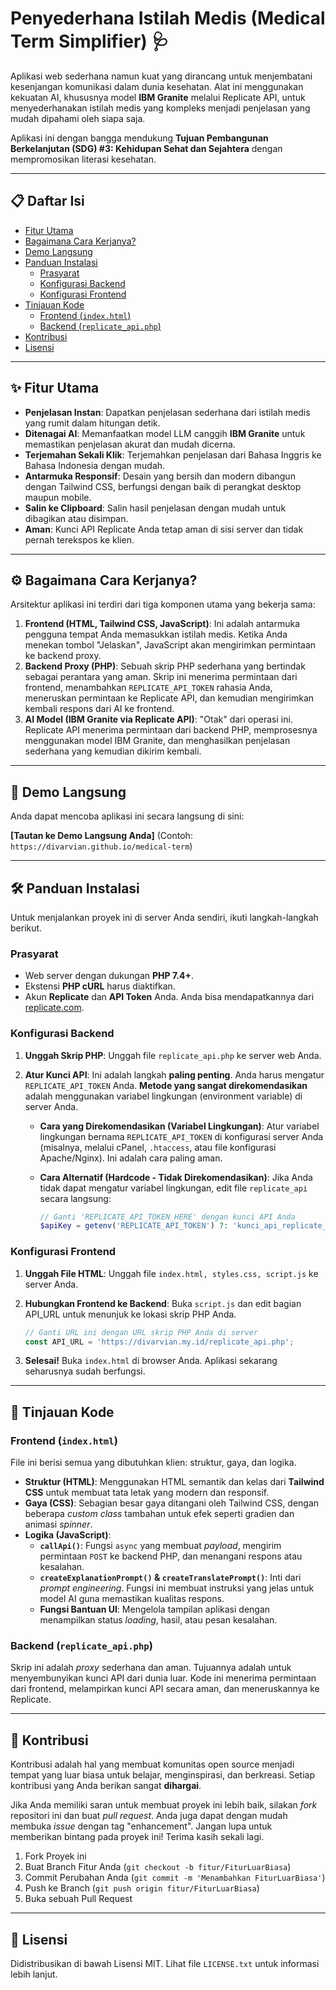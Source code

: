 # Penyederhana Istilah Medis (Medical Term Simplifier) 🩺

Aplikasi web sederhana namun kuat yang dirancang untuk menjembatani kesenjangan komunikasi dalam dunia kesehatan. Alat ini menggunakan kekuatan AI, khususnya model **IBM Granite** melalui Replicate API, untuk menyederhanakan istilah medis yang kompleks menjadi penjelasan yang mudah dipahami oleh siapa saja.

Aplikasi ini dengan bangga mendukung **Tujuan Pembangunan Berkelanjutan (SDG) #3: Kehidupan Sehat dan Sejahtera** dengan mempromosikan literasi kesehatan.

---

## 📋 Daftar Isi
- [Fitur Utama](#✨-fitur-utama)
- [Bagaimana Cara Kerjanya?](#⚙️-bagaimana-cara-kerjanya)
- [Demo Langsung](#🚀-demo-langsung)
- [Panduan Instalasi](#🛠️-panduan-instalasi)
  - [Prasyarat](#prasyarat)
  - [Konfigurasi Backend](#konfigurasi-backend)
  - [Konfigurasi Frontend](#konfigurasi-frontend)
- [Tinjauan Kode](#🔬-tinjauan-kode)
  - [Frontend (`index.html`)](#frontend-indexhtml)
  - [Backend (`replicate_api.php`)](#backend-replicate_apiphp)
- [Kontribusi](#🤝-kontribusi)
- [Lisensi](#📜-lisensi)

---

## ✨ Fitur Utama

* **Penjelasan Instan**: Dapatkan penjelasan sederhana dari istilah medis yang rumit dalam hitungan detik.
* **Ditenagai AI**: Memanfaatkan model LLM canggih **IBM Granite** untuk memastikan penjelasan akurat dan mudah dicerna.
* **Terjemahan Sekali Klik**: Terjemahkan penjelasan dari Bahasa Inggris ke Bahasa Indonesia dengan mudah.
* **Antarmuka Responsif**: Desain yang bersih dan modern dibangun dengan Tailwind CSS, berfungsi dengan baik di perangkat desktop maupun mobile.
* **Salin ke Clipboard**: Salin hasil penjelasan dengan mudah untuk dibagikan atau disimpan.
* **Aman**: Kunci API Replicate Anda tetap aman di sisi server dan tidak pernah terekspos ke klien.

---

## ⚙️ Bagaimana Cara Kerjanya?

Arsitektur aplikasi ini terdiri dari tiga komponen utama yang bekerja sama:

1.  **Frontend (HTML, Tailwind CSS, JavaScript)**: Ini adalah antarmuka pengguna tempat Anda memasukkan istilah medis. Ketika Anda menekan tombol "Jelaskan", JavaScript akan mengirimkan permintaan ke backend proxy.
2.  **Backend Proxy (PHP)**: Sebuah skrip PHP sederhana yang bertindak sebagai perantara yang aman. Skrip ini menerima permintaan dari frontend, menambahkan `REPLICATE_API_TOKEN` rahasia Anda, meneruskan permintaan ke Replicate API, dan kemudian mengirimkan kembali respons dari AI ke frontend.
3.  **AI Model (IBM Granite via Replicate API)**: "Otak" dari operasi ini. Replicate API menerima permintaan dari backend PHP, memprosesnya menggunakan model IBM Granite, dan menghasilkan penjelasan sederhana yang kemudian dikirim kembali.

---

## 🚀 Demo Langsung

Anda dapat mencoba aplikasi ini secara langsung di sini:

**[Tautan ke Demo Langsung Anda]** (Contoh: `https://divarvian.github.io/medical-term`)

---

## 🛠️ Panduan Instalasi

Untuk menjalankan proyek ini di server Anda sendiri, ikuti langkah-langkah berikut.

### Prasyarat

* Web server dengan dukungan **PHP 7.4+**.
* Ekstensi **PHP cURL** harus diaktifkan.
* Akun **Replicate** dan **API Token** Anda. Anda bisa mendapatkannya dari [replicate.com](https://replicate.com/).

### Konfigurasi Backend

1.  **Unggah Skrip PHP**:
    Unggah file `replicate_api.php` ke server web Anda.

2.  **Atur Kunci API**:
    Ini adalah langkah **paling penting**. Anda harus mengatur `REPLICATE_API_TOKEN` Anda. **Metode yang sangat direkomendasikan** adalah menggunakan variabel lingkungan (environment variable) di server Anda.

    * **Cara yang Direkomendasikan (Variabel Lingkungan)**:
        Atur variabel lingkungan bernama `REPLICATE_API_TOKEN` di konfigurasi server Anda (misalnya, melalui cPanel, `.htaccess`, atau file konfigurasi Apache/Nginx). Ini adalah cara paling aman.

    * **Cara Alternatif (Hardcode - Tidak Direkomendasikan)**:
        Jika Anda tidak dapat mengatur variabel lingkungan, edit file `replicate_api` secara langsung:
        ```php
        // Ganti 'REPLICATE_API_TOKEN_HERE' dengan kunci API Anda
        $apiKey = getenv('REPLICATE_API_TOKEN') ?: 'kunci_api_replicate_anda_disini';
        ```

### Konfigurasi Frontend

1.  **Unggah File HTML**:
    Unggah file `index.html, styles.css, script.js` ke server Anda.

2.  **Hubungkan Frontend ke Backend**:
    Buka `script.js` dan edit bagian API_URL untuk menunjuk ke lokasi skrip PHP Anda.

    ```javascript
    // Ganti URL ini dengan URL skrip PHP Anda di server
    const API_URL = 'https://divarvian.my.id/replicate_api.php'; 
    ```

3.  **Selesai!**
    Buka `index.html` di browser Anda. Aplikasi sekarang seharusnya sudah berfungsi.

---

## 🔬 Tinjauan Kode

### Frontend (`index.html`)

File ini berisi semua yang dibutuhkan klien: struktur, gaya, dan logika.

* **Struktur (HTML)**: Menggunakan HTML semantik dan kelas dari **Tailwind CSS** untuk membuat tata letak yang modern dan responsif.
* **Gaya (CSS)**: Sebagian besar gaya ditangani oleh Tailwind CSS, dengan beberapa *custom class* tambahan untuk efek seperti gradien dan animasi *spinner*.
* **Logika (JavaScript)**:
    * **`callApi()`**: Fungsi `async` yang membuat *payload*, mengirim permintaan `POST` ke backend PHP, dan menangani respons atau kesalahan.
    * **`createExplanationPrompt()` & `createTranslatePrompt()`**: Inti dari *prompt engineering*. Fungsi ini membuat instruksi yang jelas untuk model AI guna memastikan kualitas respons.
    * **Fungsi Bantuan UI**: Mengelola tampilan aplikasi dengan menampilkan status *loading*, hasil, atau pesan kesalahan.

### Backend (`replicate_api.php`)

Skrip ini adalah *proxy* sederhana dan aman. Tujuannya adalah untuk menyembunyikan kunci API dari dunia luar. Kode ini menerima permintaan dari frontend, melampirkan kunci API secara aman, dan meneruskannya ke Replicate.

---

## 🤝 Kontribusi

Kontribusi adalah hal yang membuat komunitas open source menjadi tempat yang luar biasa untuk belajar, menginspirasi, dan berkreasi. Setiap kontribusi yang Anda berikan sangat **dihargai**.

Jika Anda memiliki saran untuk membuat proyek ini lebih baik, silakan *fork* repositori ini dan buat *pull request*. Anda juga dapat dengan mudah membuka *issue* dengan tag "enhancement". Jangan lupa untuk memberikan bintang pada proyek ini! Terima kasih sekali lagi.

1.  Fork Proyek ini
2.  Buat Branch Fitur Anda (`git checkout -b fitur/FiturLuarBiasa`)
3.  Commit Perubahan Anda (`git commit -m 'Menambahkan FiturLuarBiasa'`)
4.  Push ke Branch (`git push origin fitur/FiturLuarBiasa`)
5.  Buka sebuah Pull Request

---

## 📜 Lisensi

Didistribusikan di bawah Lisensi MIT. Lihat file `LICENSE.txt` untuk informasi lebih lanjut.